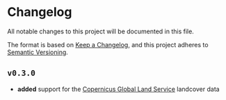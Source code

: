 # Changelog

All notable changes to this project will be documented in this file.

The format is based on [Keep a Changelog](https://keepachangelog.com/en/1.1.0/),
and this project adheres to [Semantic Versioning](https://semver.org/spec/v2.0.0.html).

## `v0.3.0`

- **added** support for the [Copernicus Global Land Service](https://zenodo.org/records/3939050) landcover data

